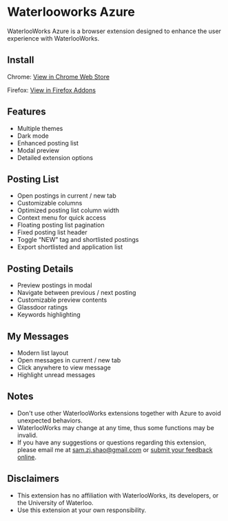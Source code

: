# Waterlooworks Azure
WaterlooWorks Azure is a browser extension designed to enhance the user experience with WaterlooWorks.

## Install
Chrome: [View in Chrome Web Store](https://chrome.google.com/webstore/detail/peeaakkcmdoeljddgdkcailflcballmm "WaterlooWorks Azure (Chrome Version)")

Firefox: [View in Firefox Addons](https://addons.mozilla.org/addon/waterlooworks-azure/ "WaterlooWorks Azure (Firefox Version)")

## Features
- Multiple themes
- Dark mode
- Enhanced posting list
- Modal preview
- Detailed extension options

## Posting List
- Open postings in current / new tab
- Customizable columns
- Optimized posting list column width
- Context menu for quick access
- Floating posting list pagination
- Fixed posting list header
- Toggle “NEW” tag and shortlisted postings
- Export shortlisted and application list

## Posting Details
- Preview postings in modal
- Navigate between previous / next posting
- Customizable preview contents
- Glassdoor ratings
- Keywords highlighting

## My Messages
- Modern list layout
- Open messages in current / new tab
- Click anywhere to view message
- Highlight unread messages

## Notes
- Don't use other WaterlooWorks extensions together with Azure to avoid unexpected behaviors.
- WaterlooWorks may change at any time, thus some functions may be invalid.
- If you have any suggestions or questions regarding this extension, please email me at sam.zj.shao@gmail.com or [submit your feedback online](https://docs.google.com/forms/d/e/1FAIpQLSc8teQisXY9j7mGFWwlNgna5qLqi3kjh31R3iR742oQpJ0fOA/viewform "Submit feedback online").

## Disclaimers
- This extension has no affiliation with WaterlooWorks, its developers, or the University of Waterloo.
- Use this extension at your own responsibility.

